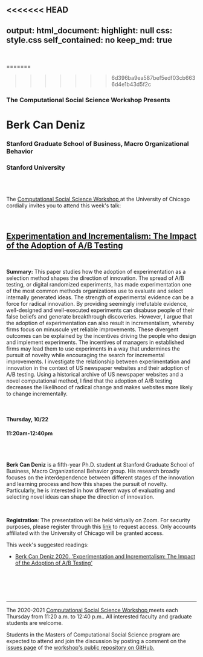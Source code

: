 <<<<<<< HEAD
---
output:
  html_document:
    highlight: null
    css: style.css
    self_contained: no
    keep_md: true
---





<br>

=======
>>>>>>> 6d396ba9ea587bef5edf03cb6636d4e1b43d5f2c
<h3 class=pfblock-header> The Computational Social Science Workshop Presents </h3>

<h1 class=pfblock-header3> Berk Can Deniz</h1>
<h3 class=pfblock-header3> Stanford Graduate School of Business, Macro Organizational Behavior </h3>
<h3 class=pfblock-header3> Stanford University </h3>

<br><br>



<p class=pfblock-header3>The <a href="https://macss.uchicago.edu/content/computation-workshop"> Computational Social Science Workshop </a> at the University of Chicago cordially invites you to attend this week's talk:</p>



<br>

<div class=pfblock-header3>
<h2 class=pfblock-header>
  <a href=https://github.com/uchicago-computation-workshop/Fall2020/tree/master/10-22_Can_Deniz> Experimentation and Incrementalism: The Impact of the Adoption of A/B Testing </a>
</h2>

<br>
</div>



<p class=footertext2>

**Summary:** This paper studies how the adoption of experimentation as a selection method shapes the direction of innovation. The spread of A/B testing, or digital randomized experiments, has made experimentation one of the most common methods organizations use to evaluate and select internally generated ideas. The strength of experimental evidence can be a force for radical innovation. By providing seemingly irrefutable evidence, well-designed and well-executed experiments can disabuse people of their false beliefs and generate breakthrough discoveries. However, I argue that the adoption of experimentation can also result in incrementalism, whereby firms focus on minuscule yet reliable improvements. These divergent outcomes can be explained by the incentives driving the people who design and implement experiments. The incentives of managers in established firms may lead them to use experiments in a way that undermines the pursuit of novelty while encouraging the search for incremental improvements. I investigate the relationship between experimentation and innovation in the context of US newspaper websites and their adoption of A/B testing. Using a historical archive of US newspaper websites and a novel computational method, I find that the adoption of A/B testing decreases the likelihood of radical change and makes websites more likely to change incrementally.


</p>

<br>

<h4 class=pfblock-header3> Thursday, 10/22 </h4>
<h4 class=pfblock-header3> 11:20am-12:40pm </h4>

<br><br>

<p class=footertext2>

**Berk Can Deniz** is a fifth-year Ph.D. student at Stanford Graduate School of Business, Macro Organizational Behavior group. His research broadly focuses on the interdependence between different stages of the innovation and learning process and how this shapes the pursuit of novelty. Particularly, he is interested in how different ways of evaluating and selecting novel ideas can shape the direction of innovation.
</p>

<br>

**Registration**: The presentation will be held virtually on Zoom. For security purposes, please register through this [link](https://uchicago.zoom.us/meeting/register/tJAuceGupj0tGtCwYzciJ6V8bpQA0Oh7amGY) to request access. Only accounts affiliated with the University of Chicago will be granted access.


This week's suggested readings:

- [Berk Can Deniz 2020. 'Experimentation and Incrementalism: The Impact of the Adoption of A/B Testing'](https://github.com/uchicago-computation-workshop/Fall2020/blob/master/10-22_Can_Deniz/Deniz_BerkCan_Oct10_AB_Testing.pdf)


<br>

<br><br>

---

<p class=footertext> The 2020-2021 <a href="https://macss.uchicago.edu/content/computation-workshop"> Computational Social Science Workshop </a> meets each Thursday from 11:20 a.m. to 12:40 p.m.. All interested faculty and graduate students are welcome.</p>



<p class=footertext>Students in the Masters of Computational Social Science program are expected to attend and join the discussion by posting a comment on the <a href=https://github.com/uchicago-computation-workshop/Fall2020/issues/5>issues page</a> of the <a href=https://github.com/uchicago-computation-workshop/Fall2020/tree/master/10-22_Can_Deniz>workshop's public repository on GitHub.</a></p>
